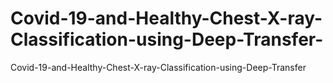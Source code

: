 # Covid-19-and-Healthy-Chest-X-ray-Classification-using-Deep-Transfer-
Covid-19-and-Healthy-Chest-X-ray-Classification-using-Deep-Transfer
